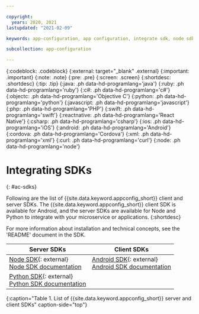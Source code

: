```yaml
---

copyright:
  years: 2020, 2021
lastupdated: "2021-02-09"

keywords: app-configuration, app configuration, integrate sdk, node sdk, npm, sdk, android sdk, android, python sdk, python

subcollection: app-configuration

---
```


{:codeblock: .codeblock}
{:external: target="_blank" .external}
{:important: .important}
{:note: .note}
{:pre: .pre}
{:screen: .screen}
{:shortdesc: .shortdesc}
{:tip: .tip}
{:java: .ph data-hd-programlang='java'}
{:ruby: .ph data-hd-programlang='ruby'}
{:c#: .ph data-hd-programlang='c#'}
{:objectc: .ph data-hd-programlang='Objective C'}
{:python: .ph data-hd-programlang='python'}
{:javascript: .ph data-hd-programlang='javascript'}
{:php: .ph data-hd-programlang='PHP'}
{:swift: .ph data-hd-programlang='swift'}
{:reactnative: .ph data-hd-programlang='React Native'}
{:csharp: .ph data-hd-programlang='csharp'}
{:ios: .ph data-hd-programlang='iOS'}
{:android: .ph data-hd-programlang='Android'}
{:cordova: .ph data-hd-programlang='Cordova'}
{:xml: .ph data-hd-programlang='xml'}
{:curl: .ph data-hd-programlang='curl'}
{:node: .ph data-hd-programlang='node'}

# Integrating SDKs
{: #ac-sdks}

Following are the list of {{site.data.keyword.appconfig_short}} client and server SDKs. The {{site.data.keyword.appconfig_short}} client SDK is available for Android, and the server SDKs are available for Node and Python to integrate with your microservice or applications. 
{:shortdesc}

For more information about installation and technical concepts, see the 'README' document in the SDK.

|Server SDKs                          |Client SDKs                          |
|-------------------------------------|-------------------------------------|
|[Node SDK](https://github.com/IBM/appconfiguration-node-sdk){: external} </br>[Node SDK documentation](/docs/app-configuration?topic=app-configuration-ac-integrate-sdks) |[Android SDK](https://github.com/IBM/appconfiguration-android-client-sdk){: external} </br>[Android SDK documentation](/docs/app-configuration?topic=app-configuration-ac-integrate-sdks-android) |
|[Python SDK](https://github.com/IBM/appconfiguration-python-sdk){: external} </br>[Python SDK documentation](/docs/app-configuration?topic=app-configuration-ac-python) | &nbsp;&nbsp; |
{:caption="Table 1. List of {{site.data.keyword.appconfig_short}} server and client SDKs" caption-side="top"}
